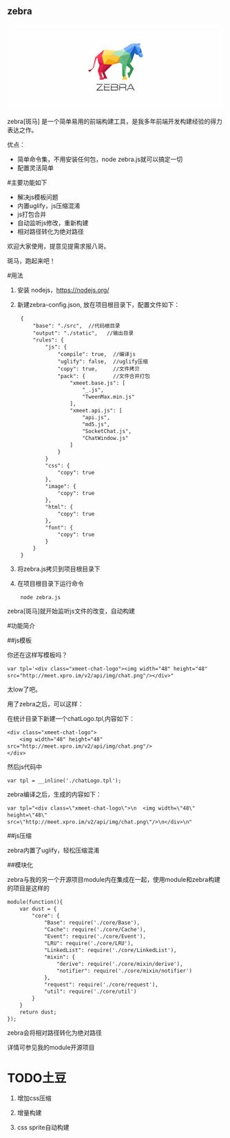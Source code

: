 zebra
-------------

![zebra](./zebra.gif)

zebra[斑马] 是一个简单易用的前端构建工具，是我多年前端开发构建经验的得力表达之作。

优点：

+ 简单命令集，不用安装任何包，node zebra.js就可以搞定一切
+ 配置灵活简单


#主要功能如下

+ 解决js模板问题
+ 内置uglify，js压缩混淆
+ js打包合并
+ 自动监听js修改，重新构建
+ 相对路径转化为绝对路径

欢迎大家使用，提意见提需求报八哥。

斑马，跑起来吧！


#用法
1. 安装 nodejs，https://nodejs.org/

2. 新建zebra-config.json, 放在项目根目录下，配置文件如下：

		{
			"base": "./src",  //代码根目录
			"output": "./static",   //输出目录
			"rules": {
				"js": {
					"compile": true,  //编译js
					"uglify": false,  //uglify压缩
					"copy": true,     //文件拷贝
					"pack": {         //文件合并打包
						"xmeet.base.js": [
							"_.js",
							"TweenMax.min.js"
						],
						"xmeet.api.js": [
							"api.js",
							"md5.js",
							"SocketChat.js",
							"ChatWindow.js"
						]
					}
				}
				"css": {
					"copy": true
				},
				"image": {
					"copy": true
				},
				"html": {
					"copy": true
				},
				"font": {
					"copy": true
				}
			}
		}
	

3. 将zebra.js拷贝到项目根目录下

4. 在项目根目录下运行命令

		node zebra.js
	
zebra[斑马]就开始监听js文件的改变，自动构建


#功能简介

##js模板

你还在这样写模板吗？

	var tpl='<div class="xmeet-chat-logo"><img width="48" height="48" src="http://meet.xpro.im/v2/api/img/chat.png"/></div>"

太low了吧。

用了zebra之后，可以这样：

在统计目录下新建一个chatLogo.tpl,内容如下：

	<div class="xmeet-chat-logo">
		<img width="48" height="48" src="http://meet.xpro.im/v2/api/img/chat.png"/>
	</div>

然后js代码中

	var tpl = __inline('./chatLogo.tpl');

zebra编译之后，生成的内容如下：

	var tpl="<div class=\"xmeet-chat-logo\">\n	<img width=\"48\" height=\"48\" src=\"http://meet.xpro.im/v2/api/img/chat.png\"/>\n</div>\n"
	
##js压缩

zebra内置了uglify，轻松压缩混淆



##模块化
	
zebra与我的另一个开源项目module内在集成在一起，使用module和zebra构建的项目是这样的
	
	module(function(){
		var dust = {
			"core": {
				"Base": require('./core/Base'),
				"Cache": require('./core/Cache'),
				"Event": require('./core/Event'),
				"LRU": require('./core/LRU'),
				"LinkedList": require('./core/LinkedList'),
				"mixin": {
					"derive": require('./core/mixin/derive'),
					"notifier": require('./core/mixin/notifier')
				},
				"request": require('./core/request'),
				"util": require('./core/util')
			}
		}
		return dust;
	});
	
zebra会将相对路径转化为绝对路径

详情可参见我的module开源项目


# TODO土豆

1. 增加css压缩

2. 增量构建

3. css sprite自动构建
